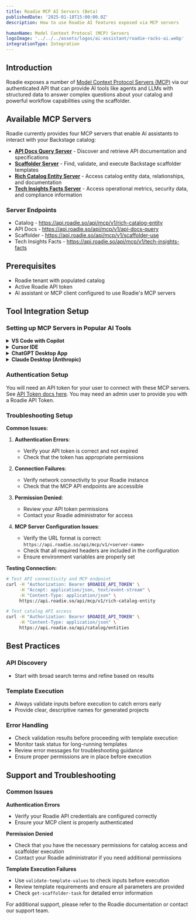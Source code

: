 ```yaml
---
title: Roadie MCP AI Servers (Beta)
publishedDate: '2025-01-18T15:00:00.0Z'
description: How to use Roadie AI features exposed via MCP servers

humanName: Model Context Protocol (MCP) Servers
logoImage: '../../../assets/logos/ai-assistant/roadie-racks-ai.webp'
integrationType: Integration
---
```


## Introduction

Roadie exposes a number of [Model Context Protocol Servers (MCP)](https://modelcontextprotocol.io/introduction) via our authenticated API that can provide AI tools like agents and LLMs with structured data to answer complex questions about your catalog and powerful workflow capabilities using the scaffolder.

## Available MCP Servers

Roadie currently provides four MCP servers that enable AI assistants to interact with your Backstage catalog:

- **[API Docs Query Server](api-docs-query)** - Discover and retrieve API documentation and specifications
- **[Scaffolder Server](scaffolder)** - Find, validate, and execute Backstage scaffolder templates  
- **[Rich Catalog Entity Server](rich-catalog-entity)** - Access catalog entity data, relationships, and documentation
- **[Tech Insights Facts Server](tech-insights-facts)** - Access operational metrics, security data, and compliance information

### Server Endpoints

- Catalog - https://api.roadie.so/api/mcp/v1/rich-catalog-entity
- API Docs - https://api.roadie.so/api/mcp/v1/api-docs-query
- Scaffolder - https://api.roadie.so/api/mcp/v1/scaffolder-use
- Tech Insights Facts - https://api.roadie.so/api/mcp/v1/tech-insights-facts

## Prerequisites

- Roadie tenant with populated catalog
- Active Roadie API token
- AI assistant or MCP client configured to use Roadie's MCP servers

## Tool Integration Setup

### Setting up MCP Servers in Popular AI Tools

<details>
<summary><strong>VS Code with Copilot</strong></summary>

VS Code supports [MCP servers](https://code.visualstudio.com/docs/copilot/chat/mcp-servers). Here's how to configure Roadie's for use with Copilot:

#### Configure MCP Servers

Add the following configuration to your settings (`~/.vscode/mcp.json`):

```json
{
  "servers": {
    "roadie-api-docs": {
      "url": "https://api.roadie.so/api/mcp/v1/api-docs-query",
      "headers": {
        "Authorization": "Bearer <roadie_api_token>"
      }
    },
    "roadie-scaffolder": {
      "url": "https://api.roadie.so/api/mcp/v1/scaffolder-use",
      "headers": {
        "Authorization": "Bearer <roadie_api_token>"
      }
    },
    "roadie-catalog": {
      "url": "https://api.roadie.so/api/mcp/v1/rich-catalog-entity",
      "headers": {
        "Authorization": "Bearer <roadie_api_token>"
      }
    },
    "roadie-insights": {
      "url": "https://api.roadie.so/api/mcp/v1/tech-insights-facts",
      "headers": {
        "Authorization": "Bearer <roadie_api_token>"
      }
    }
  }
}
```

#### Get Your API Token

1. Log into your Roadie instance
2. Go to Settings → API Keys
3. Create a new API key with appropriate permissions
4. Replace `<roadie_api_token>` with your actual token

#### Test the Integration

Open VS Code and try asking Copilot questions like:
- "What APIs are available for user management?"
- "Who owns the payment-service component?"

</details>

<details>
<summary><strong>Cursor IDE</strong></summary>

Cursor supports MCP servers through its AI integration. Here's the setup:

#### Configure MCP Servers

Create or edit your Cursor MCP configuration file (`.cursor/mcp.json` in your project or home directory):

```json
{
  "mcpServers": {
    "roadie-api-docs": {
      "url": "https://api.roadie.so/api/mcp/v1/api-docs-query",
      "headers": {
        "Authorization": "Bearer <roadie_api_token>"
      }
    },
    "roadie-scaffolder": {
      "url": "https://api.roadie.so/api/mcp/v1/scaffolder-use",
      "headers": {
        "Authorization": "Bearer <roadie_api_token>"
      }
    },
    "roadie-catalog": {
      "url": "https://api.roadie.so/api/mcp/v1/rich-catalog-entity",
      "headers": {
        "Authorization": "Bearer <roadie_api_token>"
      }
    },
    "roadie-insights": {
      "url": "https://api.roadie.so/api/mcp/v1/tech-insights-facts",
      "headers": {
        "Authorization": "Bearer <roadie_api_token>"
      }
    }
  }
}
```

#### Restart Cursor

After configuring the MCP servers, restart Cursor to load the new configuration.

#### Test Integration

Use Cursor's AI chat to test the integration:
- "Show me security metrics for user-service"
- "What scaffolder templates are available?"
- "Find APIs related to payment processing"

</details>

<details>
<summary><strong>ChatGPT Desktop App</strong></summary>

The ChatGPT desktop app supports MCP servers for enhanced functionality.

You can read about how to configure MCP servers for ChatGPT [in their docs](https://platform.openai.com/docs/mcp#test-and-connect-your-mcp-server) or [use Custom Connectors](https://help.openai.com/en/articles/11487775-connectors-in-chatgpt) if you have the correct plan level.

</details>

<details>
<summary><strong>Claude Desktop (Anthropic)</strong></summary>

Claude Desktop supports MCP servers natively:

#### Configure MCP Servers

Edit your Claude Desktop configuration file (`~/.config/claude-desktop/claude_desktop_config.json`):

```json
{
  "mcpServers": {
    "roadie-api-docs": {
      "url": "https://api.roadie.so/api/mcp/v1/api-docs-query",
      "headers": {
        "Authorization": "Bearer <roadie_api_token>"
      }
    },
    "roadie-scaffolder": {
      "url": "https://api.roadie.so/api/mcp/v1/scaffolder-use",
      "headers": {
        "Authorization": "Bearer <roadie_api_token>"
      }
    },
    "roadie-catalog": {
      "url": "https://api.roadie.so/api/mcp/v1/rich-catalog-entity",
      "headers": {
        "Authorization": "Bearer <roadie_api_token>"
      }
    },
    "roadie-insights": {
      "url": "https://api.roadie.so/api/mcp/v1/tech-insights-facts",
      "headers": {
        "Authorization": "Bearer <roadie_api_token>"
      }
    }
  }
}
```

#### Restart Claude Desktop

Restart the application to load the new MCP server configuration.

#### Test Functionality

Test with queries like:
- "What documentation exists for auth-service?"
- "Show me GitHub metrics for all payment services"

</details>

### Authentication Setup

You will need an API token for your user to connect with these MCP servers. See [API Token docs here](/docs/api/authorization/). You may need an admin user to provide you with a Roadie API Token.

### Troubleshooting Setup

**Common Issues:**

1. **Authentication Errors**: 
   - Verify your API token is correct and not expired
   - Check that the token has appropriate permissions

2. **Connection Failures**:
   - Verify network connectivity to your Roadie instance
   - Check that the MCP API endpoints are accessible

3. **Permission Denied**:
   - Review your API token permissions
   - Contact your Roadie administrator for access

4. **MCP Server Configuration Issues**:
   - Verify the URL format is correct: `https://api.roadie.so/api/mcp/v1/<server-name>`
   - Check that all required headers are included in the configuration
   - Ensure environment variables are properly set

**Testing Connection:**

```bash
# Test API connectivity and MCP endpoint
curl -H "Authorization: Bearer $ROADIE_API_TOKEN" \
     -H "Accept: application/json, text/event-stream" \
     -H "Content-Type: application/json" \
     https://api.roadie.so/api/mcp/v1/rich-catalog-entity

# Test catalog API access
curl -H "Authorization: Bearer $ROADIE_API_TOKEN" \
     -H "Content-Type: application/json" \
     https://api.roadie.so/api/catalog/entities
```

## Best Practices

### API Discovery

- Start with broad search terms and refine based on results

### Template Execution

- Always validate inputs before execution to catch errors early
- Provide clear, descriptive names for generated projects

### Error Handling

- Check validation results before proceeding with template execution
- Monitor task status for long-running templates
- Review error messages for troubleshooting guidance
- Ensure proper permissions are in place before execution

## Support and Troubleshooting

### Common Issues

**Authentication Errors**
- Verify your Roadie API credentials are configured correctly
- Ensure your MCP client is properly authenticated

**Permission Denied**
- Check that you have the necessary permissions for catalog access and scaffolder execution
- Contact your Roadie administrator if you need additional permissions

**Template Execution Failures**
- Use `validate-template-values` to check inputs before execution
- Review template requirements and ensure all parameters are provided
- Check `get-scaffolder-task` for detailed error information

For additional support, please refer to the Roadie documentation or contact our support team.
